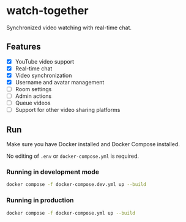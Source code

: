 # watch-together

Synchronized video watching with real-time chat.

## Features
- [x] YouTube video support
- [x] Real-time chat
- [x] Video synchronization
- [x] Username and avatar management
- [ ] Room settings
- [ ] Admin actions
- [ ] Queue videos
- [ ] Support for other video sharing platforms

## Run

Make sure you have Docker installed and Docker Compose installed.

No editing of `.env` or `docker-compose.yml` is required.

### Running in development mode

```bash
docker compose -f docker-compose.dev.yml up --build
```

### Running in production

```bash
docker compose -f docker-compose.yml up --build
```
